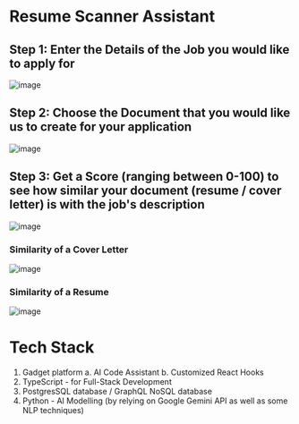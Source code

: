 # Resume Scanner Assistant
## Step 1: Enter the Details of the Job you would like to apply for
![image](https://github.com/user-attachments/assets/0fe62c33-aa22-48bc-bd5e-d0b6a9da6f14)
## Step 2: Choose the Document that you would like us to create for your application
![image](https://github.com/user-attachments/assets/06d170ba-8ab4-4d0e-852a-44d74a95e6ca)
## Step 3: Get a Score (ranging between 0-100) to see how similar your document (resume / cover letter) is with the job's description
![image](https://github.com/user-attachments/assets/ad7cbee7-3d66-44c1-bcef-40ca81a3cbd2)
### Similarity of a Cover Letter
![image](https://github.com/user-attachments/assets/3037d1f8-f028-4453-b7c3-128f0a048881)
### Similarity of a Resume
![image](https://github.com/user-attachments/assets/b32badac-9866-4f6e-846b-2ca3f8aa4fad)
# Tech Stack
1. Gadget platform
a. AI Code Assistant
b. Customized React Hooks
3. TypeScript - for Full-Stack Development
4. PostgresSQL database / GraphQL NoSQL database 
5. Python - AI Modelling (by relying on Google Gemini API as well as some NLP techniques)
